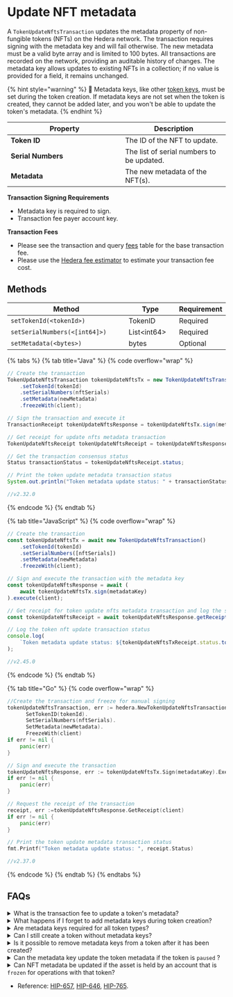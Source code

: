 # Update NFT metadata

A `TokenUpdateNftsTransaction` updates the metadata property of non-fungible tokens (NFTs) on the Hedera network. The transaction requires signing with the metadata key and will fail otherwise. The new metadata must be a valid byte array and is limited to 100 bytes. All transactions are recorded on the network, providing an auditable history of changes. The metadata key allows updates to existing NFTs in a collection; if no value is provided for a field, it remains unchanged.

{% hint style="warning" %}
🚨 Metadata keys, like other [token keys](define-a-token.md#token-keys), must be set during the token creation. If metadata keys are not set when the token is created, they cannot be added later, and you won't be able to update the token's metadata.
{% endhint %}

<table><thead><tr><th width="248">Property</th><th>Description</th></tr></thead><tbody><tr><td><strong>Token ID</strong></td><td>The ID of the NFT to update.</td></tr><tr><td><strong>Serial Numbers</strong></td><td>The list of serial numbers to be updated.</td></tr><tr><td><strong>Metadata</strong></td><td>The new metadata of the NFT(s). </td></tr></tbody></table>

**Transaction Signing Requirements**

* Metadata key is required to sign.&#x20;
* Transaction fee payer account key.

**Transaction Fees**

* Please see the transaction and query [fees](../../../networks/mainnet/fees/#transaction-and-query-fees) table for the base transaction fee.
* Please use the [Hedera fee estimator](https://hedera.com/fees) to estimate your transaction fee cost.

## Methods

<table><thead><tr><th width="340">Method</th><th width="132">Type</th><th>Requirement</th></tr></thead><tbody><tr><td><code>setTokenId(&#x3C;tokenId>)</code></td><td>TokenID</td><td>Required</td></tr><tr><td><code>setSerialNumbers(&#x3C;[int64]>)</code></td><td>List&#x3C;int64></td><td>Required</td></tr><tr><td><code>setMetadata(&#x3C;bytes>)</code></td><td>bytes</td><td>Optional</td></tr></tbody></table>

{% tabs %}
{% tab title="Java" %}
{% code overflow="wrap" %}
```java
// Create the transaction
TokenUpdateNftsTransaction tokenUpdateNftsTx = new TokenUpdateNftsTransaction()
    .setTokenId(tokenId)
    .setSerialNumbers(nftSerials)
    .setMetadata(newMetadata)
    .freezeWith(client);

// Sign the transaction and execute it
TransactionReceipt tokenUpdateNftsResponse = tokenUpdateNftsTx.sign(metadataKey)).execute(client);

// Get receipt for update nfts metadata transaction
TokenUpdateNftsReceipt tokenUpdateNftsReceipt = tokenUpdateNftsResponse.getReceipt(client);

// Get the transaction consensus status
Status transactionStatus = tokenUpdateNftsReceipt.status;

// Print the token update metadata transaction status
System.out.println("Token metadata update status: " + transactionStatus);

//v2.32.0
```
{% endcode %}
{% endtab %}

{% tab title="JavaScript" %}
{% code overflow="wrap" %}
```javascript
// Create the transaction
const tokenUpdateNftsTx = await new TokenUpdateNftsTransaction()
    .setTokenId(tokenId)
    .setSerialNumbers([nftSerials])
    .setMetadata(newMetadata)
    .freezeWith(client);

// Sign and execute the transaction with the metadata key
const tokenUpdateNftsResponse = await ( 
    await tokenUpdateNftsTx.sign(metadataKey)
).execute(client);

// Get receipt for token update nfts metadata transaction and log the status
const tokenUpdateNftsReceipt = await tokenUpdateNftsResponse.getReceipt(client);

// Log the token nft update transaction status
console.log(
    `Token metadata update status: ${tokenUpdateNftsTxReceipt.status.toString()}`,
);

//v2.45.0
```
{% endcode %}
{% endtab %}

{% tab title="Go" %}
{% code overflow="wrap" %}
```go
//Create the transaction and freeze for manual signing 
tokenUpdateNftsTransaction, err := hedera.NewTokenUpdateNftsTransaction().
      SetTokenID(tokenId).
      SetSerialNumbers(nftSerials).
      SetMetadata(newMetadata).
      FreezeWith(client)
if err != nil {
    panic(err)
}

// Sign and execute the transaction
tokenUpdateNftsResponse, err := tokenUpdateNftsTx.Sign(metadataKey).Execute(client)
if err != nil {
    panic(err)
}

// Request the receipt of the transaction
receipt, err :=tokenUpdateNftsResponse.GetReceipt(client)
if err != nil {
    panic(err)
}

// Print the token update metadata transaction status
fmt.Printf("Token metadata update status: ", receipt.Status)

//v2.37.0
```
{% endcode %}
{% endtab %}
{% endtabs %}

## FAQs

<details>

<summary>What is the transaction fee to update a token's metadata?</summary>

The transaction fee to update the metadata of 1 NFT is `$0.001` To update metadata for multiple NFTs in a single call is N x `$0.001` (N being the number of NFTs to update). See the full list of token transaction fees [here](../../../networks/mainnet/fees/#token-service).&#x20;

</details>

<details>

<summary>What happens if I forget to add metadata keys during token creation?</summary>

If you don't set metadata keys during token creation, you won't be able to add them later or use them to update the token's metadata.

</details>

<details>

<summary>Are metadata keys required for all token types?</summary>

No, metadata keys are not required for all token types. If your use case will need the ability to update the metadata in the future, the metadata key must be set during token creation. [HIP-646](https://hips.hedera.com/hip/hip-646) introduces the token metadata field for fungible tokens, providing users the ability to update metadata for both token types (fungible and non-fungible) using the metadata key.

</details>

<details>

<summary>Can I still create a token without metadata keys?</summary>

Yes, you can create a token without metadata keys but you won't be able to add metadata keys or update the token's metadata.&#x20;

</details>

<details>

<summary>Is it possible to remove metadata keys from a token after it has been created?</summary>

No, once a token is created with metadata keys, those keys become a permanent part of the token's configuration. They cannot be removed or modified after the token creation.

</details>

<details>

<summary>Can the metadata key update the token metadata if the token is <code>paused</code> ?</summary>

No, this is just like a regular [TokenUpdate](update-a-token.md). It will fail if token is paused.

</details>

<details>

<summary>Can NFT metadata be updated if the asset is held by an account that is <code>frozen</code> for operations with that token?</summary>

If the `tokenId` of the NFT is not paused, and if the token has `metadataKey` the metadata of NFT can still be updated.

</details>

* Reference: [HIP-657](https://hips.hedera.com/hip/hip-657), [HIP-646](https://hips.hedera.com/hip/hip-646), [HIP-765](https://hips.hedera.com/hip/hip-765).
